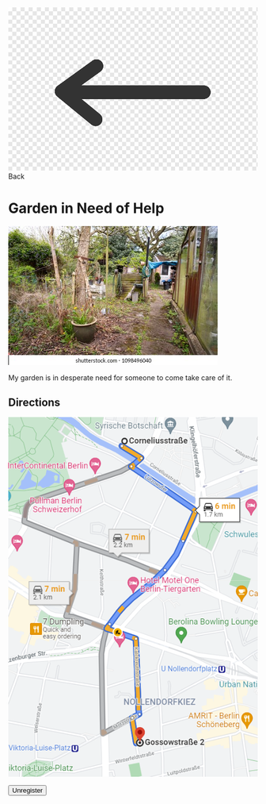 <link href="../styles.css" rel="stylesheet">  

<div>
<a href="map">
<img src="../imgs/backarrow.png" alt="Back" class="backarrow">
</a>
</div>
<div class="map"> Back </div>

# Garden in Need of Help

![job](../imgs/jobimg.jpg)

My garden is in desperate need for someone to come take care of it.

## Directions
![path](../imgs/jobpath.PNG)

<button onclick="window.location.href='./job';">Unregister</button>